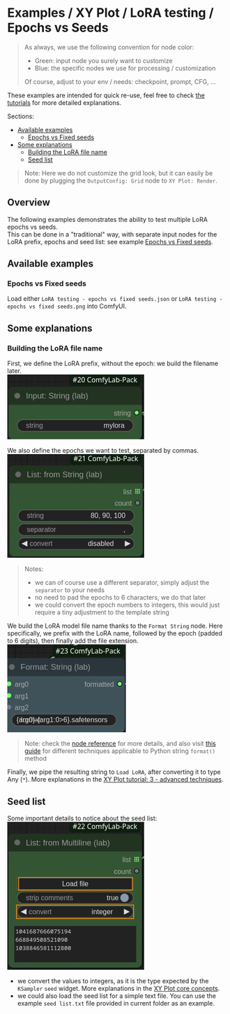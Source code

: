 # Examples / XY Plot / LoRA testing / Epochs vs Seeds

> As always, we use the following convention for node color:
>
> - Green: input node you surely want to customize
> - Blue: the specific nodes we use for processing / customization
>
> Of course, adjust to your env / needs: checkpoint, prompt, CFG, ...

These examples are intended for quick re-use, feel free to check [the tutorials](../../../../tutorials/) for more detailed explanations.

Sections:

- [Available examples](#available-examples)
  - [Epochs vs Fixed seeds](#epochs-vs-fixed-seeds)
- [Some explanations](#some-explanations)
  - [Building the LoRA file name](#building-the-lora-file-name)
  - [Seed list](#seed-list)

> Note: Here we do not customize the grid look, but it can easily be done by plugging the `OutputConfig: Grid` node to `XY Plot: Render`.

## Overview

The following examples demonstrates the ability to test multiple LoRA epochs vs seeds.\
This can be done in a "traditional" way, with separate input nodes for the LoRA prefix, epochs and seed list: see example [Epochs vs Fixed seeds](#epochs-vs-fixed-seeds).

## Available examples

### Epochs vs Fixed seeds

Load either `LoRA testing - epochs vs fixed seeds.json` or `LoRA testing - epochs vs fixed seeds.png` into ComfyUI.

## Some explanations

### Building the LoRA file name

First, we define the LoRA prefix, without the epoch: we build the filename later.\
![LoRA prefix](./images/details%20-%20lora%20prefix.jpg)

We also define the epochs we want to test, separated by commas.\
![epochs](./images/details%20-%20input%20epochs.jpg)

> Notes:
>
> - we can of course use a different separator, simply adjust the `separator` to your needs
> - no need to pad the epochs to 6 characters, we do that later
> - we could convert the epoch numbers to integers, this would just require a tiny adjustment to the template string

We build the LoRA model file name thanks to the `Format String` node. Here specifically, we prefix with the LoRA name, followed by the epoch (padded to 6 digits), then finally add the file extension.\
![format file name](./images/details%20-%20format%20lora%20name.jpg)

> Note: check the [node reference](../../../../node%20reference/format.md) for more details, and also visit [this guide](https://pyformat.info/) for different techniques applicable to Python string `format()` method

Finally, we pipe the resulting string to `Load LoRA`, after converting it to type Any (`*`). More explanations in the [XY Plot tutorial: 3 - advanced techniques](../../../../tutorials/XY%20Plot/3%20-%20advanced%20techniques/).

## Seed list

Some important details to notice about the seed list:\
![seed list](./images/details%20-%20seed%20list.jpg)

- we convert the values to integers, as it is the type expected by the `KSampler` `seed` widget. More explanations in the [XY Plot core concepts](../../../../node%20reference/xy%20plot/0%20-%20core%20concepts.md).
- we could also load the seed list for a simple text file. You can use the example `seed list.txt` file provided in current folder as an example.
